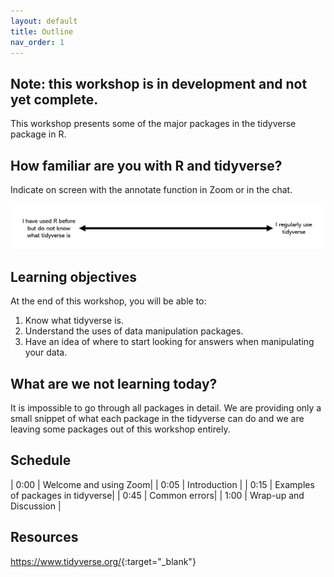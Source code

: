 ```yaml
---
layout: default
title: Outline
nav_order: 1
---
```


## Note: this workshop is in development and not yet complete.

This workshop presents some of the major packages in the tidyverse package in R.

## How familiar are you with R and tidyverse?

Indicate on screen with the annotate function in Zoom or in the chat.

![](content/images/familiarity.png)

## Learning objectives

At the end of this workshop, you will be able to: 
1. Know what tidyverse is.
2. Understand the uses of data manipulation packages.
3. Have an idea of where to start looking for answers when manipulating your data.

## What are we not learning today?

It is impossible to go through all packages in detail. We are providing only a small snippet of what each package in the tidyverse can do and we are leaving some packages out of this workshop entirely.

## Schedule

| 0:00 | Welcome and using Zoom|
| 0:05 | Introduction |
| 0:15 | Examples of packages in tidyverse|
| 0:45 | Common errors|
| 1:00 | Wrap-up and Discussion |

## Resources

<https://www.tidyverse.org/>{:target="_blank"}
